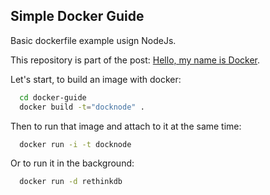 ## Simple Docker Guide

Basic dockerfile example usign NodeJs.

This repository is part of the post: [Hello, my name is Docker](http://raphamorim.com/hello-my-name-is-docker/).

Let's start, to build an image with docker:

```sh
  cd docker-guide
  docker build -t="docknode" .
```

Then to run that image and attach to it at the same time:

```sh
  docker run -i -t docknode
```

Or to run it in the background:

```sh
  docker run -d rethinkdb
```
